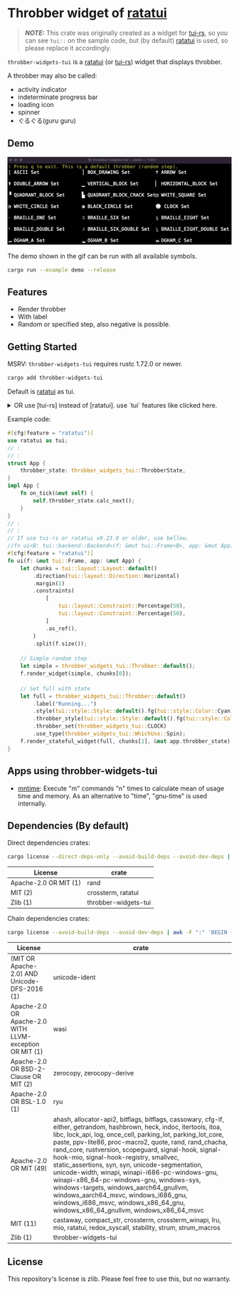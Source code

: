 # Throbber widget of [ratatui]

[ratatui]: https://github.com/ratatui-org/ratatui
[tui-rs]: https://github.com/fdehau/tui-rs

> **_NOTE:_** This crate was originally created as a widget for [tui-rs], so you can see `tui::` on the sample code, but (by default) [ratatui] is used, so please replace it accordingly.

`throbber-widgets-tui` is a [ratatui] (or [tui-rs]) widget that displays throbber.

A throbber may also be called:

- activity indicator
- indeterminate progress bar
- loading icon
- spinner
- ぐるぐる(guru guru)

## Demo

![Demo Animation](./examples/demo.gif)

The demo shown in the gif can be run with all available symbols.

```sh
cargo run --example demo --release
```

## Features

- Render throbber
- With label
- Random or specified step, also negative is possible.

## Getting Started

MSRV: `throbber-widgets-tui` requires rustc 1.72.0 or newer.

```sh
cargo add throbber-widgets-tui
```

Default is [ratatui] as tui.

<details>
<summary>OR use [tui-rs] instead of [ratatui]. use `tui` features like clicked here.</summary>

```sh
cargo add throbber-widgets-tui --no-default-features --features tui
```

</details>

Example code:

```rust
#[cfg(feature = "ratatui")]
use ratatui as tui;
// :
// :
struct App {
    throbber_state: throbber_widgets_tui::ThrobberState,
}
impl App {
    fn on_tick(&mut self) {
        self.throbber_state.calc_next();
    }
}
// :
// :
// If use tui-rs or ratatui v0.23.0 or older, use bellow.
//fn ui<B: tui::backend::Backend>(f: &mut tui::Frame<B>, app: &mut App) {
#[cfg(feature = "ratatui")]
fn ui(f: &mut tui::Frame, app: &mut App) {
    let chunks = tui::layout::Layout::default()
        .direction(tui::layout::Direction::Horizontal)
        .margin(1)
        .constraints(
            [
                tui::layout::Constraint::Percentage(50),
                tui::layout::Constraint::Percentage(50),
            ]
            .as_ref(),
        )
        .split(f.size());

    // Simple random step
    let simple = throbber_widgets_tui::Throbber::default();
    f.render_widget(simple, chunks[0]);

    // Set full with state
    let full = throbber_widgets_tui::Throbber::default()
        .label("Running...")
        .style(tui::style::Style::default().fg(tui::style::Color::Cyan))
        .throbber_style(tui::style::Style::default().fg(tui::style::Color::Red).add_modifier(tui::style::Modifier::BOLD))
        .throbber_set(throbber_widgets_tui::CLOCK)
        .use_type(throbber_widgets_tui::WhichUse::Spin);
    f.render_stateful_widget(full, chunks[1], &mut app.throbber_state);
}
```

## Apps using throbber-widgets-tui

- [mntime](https://github.com/arkbig/mntime): Execute "m" commands "n" times to calculate mean of usage time and memory.  As an alternative to "time", "gnu-time" is used internally.

## Dependencies (By default)

Direct dependencies crates:

```sh
cargo license --direct-deps-only --avoid-build-deps --avoid-dev-deps | awk -F ":" 'BEGIN {printf "|License|crate|\n|-|-|\n"} {printf "|%s|%s|\n", $1, $2}'
```

|License|crate|
|-|-|
|Apache-2.0 OR MIT (1)| rand|
|MIT (2)| crossterm, ratatui|
|Zlib (1)| throbber-widgets-tui|

Chain dependencies crates:

```sh
cargo license --avoid-build-deps --avoid-dev-deps | awk -F ":" 'BEGIN {printf "|License|crate|\n|-|-|\n"} {printf "|%s|%s|\n", $1, $2}'
```

|License|crate|
|-|-|
|(MIT OR Apache-2.0) AND Unicode-DFS-2016 (1)| unicode-ident|
|Apache-2.0 OR Apache-2.0 WITH LLVM-exception OR MIT (1)| wasi|
|Apache-2.0 OR BSD-2-Clause OR MIT (2)| zerocopy, zerocopy-derive|
|Apache-2.0 OR BSL-1.0 (1)| ryu|
|Apache-2.0 OR MIT (49)| ahash, allocator-api2, bitflags, bitflags, cassowary, cfg-if, either, getrandom, hashbrown, heck, indoc, itertools, itoa, libc, lock_api, log, once_cell, parking_lot, parking_lot_core, paste, ppv-lite86, proc-macro2, quote, rand, rand_chacha, rand_core, rustversion, scopeguard, signal-hook, signal-hook-mio, signal-hook-registry, smallvec, static_assertions, syn, syn, unicode-segmentation, unicode-width, winapi, winapi-i686-pc-windows-gnu, winapi-x86_64-pc-windows-gnu, windows-sys, windows-targets, windows_aarch64_gnullvm, windows_aarch64_msvc, windows_i686_gnu, windows_i686_msvc, windows_x86_64_gnu, windows_x86_64_gnullvm, windows_x86_64_msvc|
|MIT (11)| castaway, compact_str, crossterm, crossterm_winapi, lru, mio, ratatui, redox_syscall, stability, strum, strum_macros|
|Zlib (1)| throbber-widgets-tui|

## License

This repository's license is zlib. Please feel free to use this, but no warranty.
